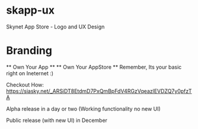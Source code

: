 # skapp-ux
Skynet App Store - Logo and UX Design

# Branding

  ** Own Your App **
** Own Your AppStore ** 
Remember, Its your basic right on Ineternet :)

Checkout How: https://siasky.net/_ARSiDT8EtdmD7PxQmBpFdV4RGzVqeazlEVDZQ7y0pfzTA

Alpha release in a day or two (Working functionality no new UI)

Public release (with new UI) in December


